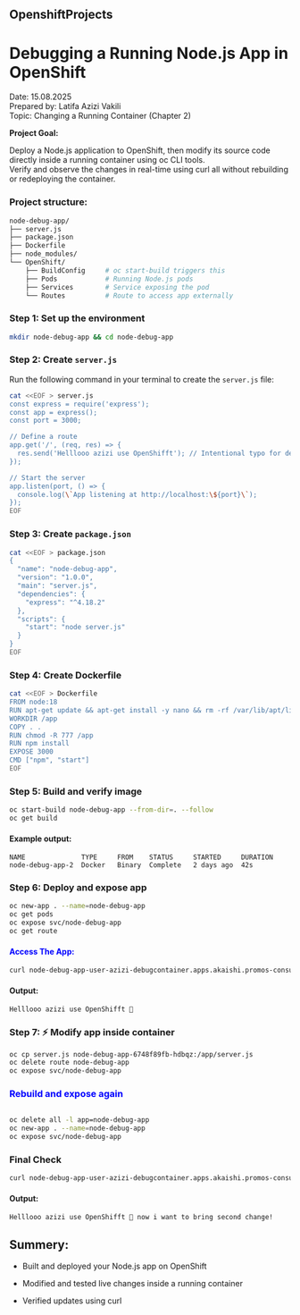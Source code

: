 ## OpenshiftProjects
# Debugging a Running Node.js App in OpenShift
Date: 15.08.2025  
Prepared by: Latifa Azizi Vakili  
Topic: Changing a Running Container (Chapter 2)

**Project Goal:**

Deploy a Node.js application to OpenShift, then modify its source code directly inside a running container using oc CLI tools.  
Verify and observe the changes in real-time using curl all without rebuilding or redeploying the container.

### Project structure:
```bash
node-debug-app/
├── server.js
├── package.json
├── Dockerfile
├── node_modules/
└── OpenShift/
    ├── BuildConfig     # oc start-build triggers this
    ├── Pods            # Running Node.js pods
    ├── Services        # Service exposing the pod
    └── Routes          # Route to access app externally
```



### Step 1: Set up the environment

```bash
mkdir node-debug-app && cd node-debug-app
```

### Step 2: Create `server.js`

Run the following command in your terminal to create the `server.js` file:

```bash
cat <<EOF > server.js
const express = require('express');
const app = express();
const port = 3000;

// Define a route
app.get('/', (req, res) => {
  res.send('Helllooo azizi use OpenShifft'); // Intentional typo for debugging
});

// Start the server
app.listen(port, () => {
  console.log(\`App listening at http://localhost:\${port}\`);
});
EOF
```



### Step 3: Create `package.json`

```bash
cat <<EOF > package.json
{
  "name": "node-debug-app",
  "version": "1.0.0",
  "main": "server.js",
  "dependencies": {
    "express": "^4.18.2"
  },
  "scripts": {
    "start": "node server.js"
  }
}
EOF
```


###  Step 4: Create Dockerfile
```bash
cat <<EOF > Dockerfile
FROM node:18
RUN apt-get update && apt-get install -y nano && rm -rf /var/lib/apt/lists/*
WORKDIR /app
COPY . .
RUN chmod -R 777 /app
RUN npm install
EXPOSE 3000
CMD ["npm", "start"]
EOF
```

### Step 5: Build and verify image
```bash
oc start-build node-debug-app --from-dir=. --follow
oc get build
```

#### Example output:
```text
NAME              TYPE     FROM    STATUS     STARTED     DURATION
node-debug-app-2  Docker   Binary  Complete   2 days ago  42s
```

### Step 6: Deploy and expose app
```bash
oc new-app . --name=node-debug-app
oc get pods
oc expose svc/node-debug-app
oc get route
```

#### <span style="color: Blue;">Access The App:</span>

```bash
curl node-debug-app-user-azizi-debugcontainer.apps.akaishi.promos-consult.de
```

#### Output:

``Helllooo azizi use OpenShifft 🚀``


### Step 7: ⚡ Modify app inside container

```bash
oc cp server.js node-debug-app-6748f89fb-hdbqz:/app/server.js
oc delete route node-debug-app
oc expose svc/node-debug-app
```


<h3 style="color: blue;">Rebuild and expose again</h3>


```bash

oc delete all -l app=node-debug-app
oc new-app . --name=node-debug-app
oc expose svc/node-debug-app
```

### Final Check 

```bash
curl node-debug-app-user-azizi-debugcontainer.apps.akaishi.promos-consult.de

```


#### Output:

``Helllooo azizi use OpenShifft 🚀 now i want to bring second change!``




## Summery:
 * Built and deployed your Node.js app on OpenShift

* Modified and tested live changes inside a running container

* Verified updates using curl
